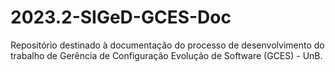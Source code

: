 # 2023.2-SIGeD-GCES-Doc
Repositório destinado à documentação do processo de desenvolvimento do trabalho de Gerência de Configuração Evolução de Software (GCES) - UnB.
